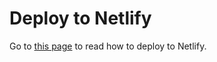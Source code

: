 # Deploy to Netlify

Go to [this page](https://hannysblog.netlify.app/rusty/rusty1?utm_campaign=Rust%2BNigeria%2BNewsletter&utm_medium=web&utm_source=Rust_Nigeria_Newsletter_4#hosting-book-with-netlify) to read how to deploy to Netlify.
